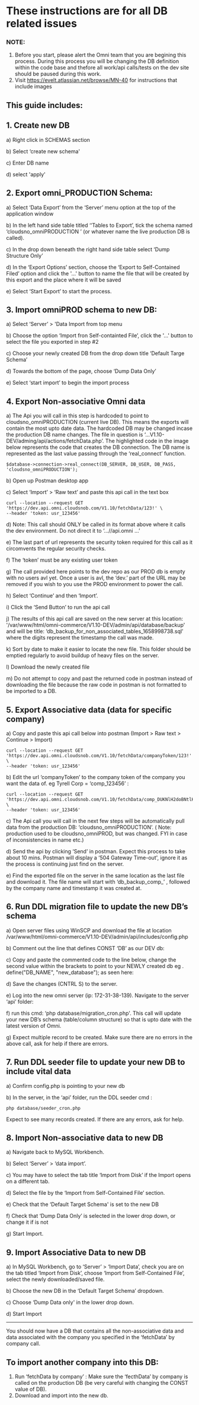 # These instructions are for all DB related issues

### NOTE: 
1.  Before you start, please alert the Omni team that you are begining this process. During this process you will be changing the DB definition within the code base and thefore all work/api calls/tests on the dev site should be paused during this work.
2.  Visit https://evelt.atlassian.net/browse/MN-40 for instructions that include images
## This guide includes:

## 1. Create new DB
a) Right click in SCHEMAS section 
   
b) Select ‘create new schema' 
   
c) Enter DB name

d) select 'apply'

## 2. Export omni_PRODUCTION Schema:
a) Select ‘Data Export’ from the ‘Server’ menu option at the top of the application window

b) In the left hand side table titled ‘‘Tables to Export’, tick the schema named ‘cloudsno_omniPRODUCTION ’ (or whatever name the live production DB is called).

c) In the drop down beneath the right hand side table select ‘Dump Structure Only’

d)   In the ‘Export Options’ section, choose the ‘Export to Self-Contained Filed’ option and click the '…' button to name the file that will be created by this export and the place where it will be saved
   
e) Select ‘Start Export’ to start the process.


## 3. Import omniPROD schema to new DB:

a) Select ‘Server’ > 'Data Import from top menu

b) Choose the option ‘Import fron Self-containted File’, click the '…' button to select the file you exported in step #2

c) Choose your newly created DB from the drop down title ‘Default Targe Schema’

d) Towards the bottom of the page, choose ‘Dump Data Only’ 

e) Select ‘start import’ to begin the import process

## 4. Export Non-associative Omni data
a) The Api you will call in this step is hardcoded to point to cloudsno_omniPRODUCTION (current live DB). This means the exports will contain the most upto date data. The hardcoded DB may be changed incase the production DB name changes. The file in question is ‘…V1.10-DEV/adming/api/actions/fetchData.php’. The highlighted code in the image below represents the code that creates the DB connection.  The DB name is represented as the last value passing through the ‘real_connect’ function.
   
    $database->connection->real_connect(DB_SERVER, DB_USER, DB_PASS, 'cloudsno_omniPRODUCTION');

b) Open up Postman desktop app

c) Select ‘Import’ > ‘Raw text’ and paste this api call in the text box

    curl --location --request GET 'https://dev.api.omni.cloudsnob.com/V1.10/fetchData/123!' \
    --header 'token: usr_123456'
    
d) Note:
  This call should ONLY be called in its format above where it calls the dev environment. Do not direct it to ‘…//api.omni …’
  
e) The last part of url represents the security token required for this call as it circomvents the regular security checks. 
 
f) The ‘token’ must be any existing user token

g) The call provided here points to the dev repo as our PROD db is empty with no users avl yet. Once a user is avl, the ‘dev.’ part of the URL may be removed if you wish to you use the PROD environment to power the call.

h) Select ‘Continue’ and then ‘Import’.

i) Click the ‘Send Button’ to run the api call

j) The results of this api call are saved on the new server at this location: '/var/www/html/omni-commerce/V1.10-DEV/admin/api/database/backup' and will be title: ‘db_backup_for_non_associated_tables_1658998738.sql’ where the digits represent the timestamp the call was made.

k) Sort by date to make it easier to locate the new file. This folder should be emptied regularly to avoid buildup of heavy files on the server. 

l) Download the newly created file

m) Do not attempt to copy and past the returned code in postman instead of downloading the file because the raw code in postman is not formatted to be imported to a DB.

## 5. Export Associative data (data for specific company)

a) Copy and paste this api call below into postman (Import > Raw text > Continue > Import)

    curl --location --request GET 'https://dev.api.omni.cloudsnob.com/V1.10/fetchData/companyToken/123!' \
    --header 'token: usr_123456'

b) Edit the url ‘companyToken’ to the company token of the company you want the data of. eg Tyrell Corp = ‘comp_123456’ :

    curl --location --request GET 'https://dev.api.omni.cloudsnob.com/V1.10/fetchData/comp_DUKNlH2doBNtlKrq/123!' \
    --header 'token: usr_123456' 

c) The Api call you will call in the next few steps will be automatically pull data from the production DB: ‘cloudsno_omniPRODUCTION’. ( Note: production used to be cloudsno_omniPROD, but was changed. FYI in case of inconsistencies in name etc.)

d) Send the api by clicking ‘Send’ in postman. Expect this process to take about 10 mins. Postman will display a ‘504 Gateway Time-out', ignore it as the process is continuing just find on the server.

e) Find the exported file on the server in the same location as the last file and download it. The file name will start with ‘db_backup_comp_’ , followed by the company name and timestamp it was created at.

## 6. Run DDL migration file to update the new DB’s schema

a) Open server files using WinSCP and download the file at location /var/www/html/omni-commerce/V1.10-DEV/admin/api/includes/config.php

b) Comment out the line that defines CONST ‘DB’ as our DEV db:

c) Copy and paste the commented code to the line below, change the second value within the brackets to point to your NEWLY created db eg  . define("DB_NAME", "new_database"); as seen here: 

d) Save the changes (CNTRL S) to the server.

e) Log into the new omni server (ip: 172-31-38-139). Navigate to the server ‘api’ folder:

f) run this cmd: ‘php database/migration_cron.php'. This call will update your new DB’s schema (table/column structure) so that is upto date with the latest version of Omni.

g) Expect multiple record to be created. Make sure there are no errors in the above call, ask for help if there are errors.

## 7. Run DDL seeder file to update your new DB to include vital data

a) Confirm config.php is pointing to your new db

b) In the server, in the ‘api’ folder, run the DDL seeder cmd : 

    php database/seeder_cron.php

   Expect to see many records created. If there are any errors, ask for help.
   
## 8. Import Non-associative data to new DB

a) Navigate back to MySQL Workbench.

b) Select ‘Server’ > ‘data import’.

c) You may have to select the tab title ‘Import from Disk’ if the Import opens on a different tab.

d) Select the file by the ‘Import from Self-Contained File’ section.

e) Check that the ‘Default Target Schema' is set to the new DB

f) Check that ‘Dump Data Only’ is selected in the lower drop down, or change it if is not

g) Start Import.

## 9. Import Associative Data to new DB

a) In MySQL Workbench, go to ‘Server’ > ‘Import Data’, check you are on the tab titled ‘Import from Disk’, choose ‘Import from Self-Contained File’, select the newly downloaded/saved file.

b) Choose the new DB in the ‘Default Target Schema’ dropdown.

c) Choose ‘Dump Data only' in the lower drop down.

d) Start Import


---
You should now have a DB that contains all the non-associative data and data associated with the company you specified in the ‘fetchData’ by company call.

## To import another company into this DB:
1. Run ‘fetchData by company’ : Make sure the ‘fecthData’ by company is called on the production DB (be very careful with changing the CONST value of DB).
2. Download and import into the new db.



